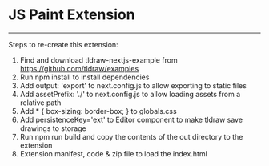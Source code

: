# JS Paint Extension

---

Steps to re-create this extension:

1. Find and download tldraw-nextjs-example from https://github.com/tldraw/examples
2. Run npm install to install dependencies
3. Add output: 'export' to next.config.js to allow exporting to static files
4. Add assetPrefix: './' to next.config.js to allow loading assets from a relative path
5. Add * { box-sizing: border-box; } to globals.css
6. Add persistenceKey='ext' to Editor component to make tldraw save drawings to storage
7. Run npm run build and copy the contents of the out directory to the extension
8. Extension manifest, code & zip file to load the index.html

